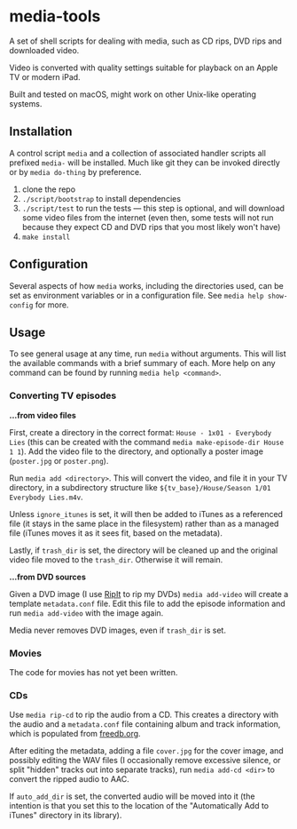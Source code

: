 media-tools
===========

A set of shell scripts for dealing with media, such as CD rips, DVD rips
and downloaded video.

Video is converted with quality settings suitable for playback on an Apple TV
or modern iPad.

Built and tested on macOS, might work on other Unix-like operating systems.


## Installation

A control script `media` and a collection of associated handler scripts all
prefixed `media-` will be installed. Much like git they can be invoked
directly or by `media do-thing` by preference.

 1. clone the repo
 2. `./script/bootstrap` to install dependencies
 3. `./script/test` to run the tests — this step is optional, and will download
    some video files from the internet (even then, some tests will not run 
    because they expect CD and DVD rips that you most likely won't have)
 4. `make install`


## Configuration

Several aspects of how `media` works, including the directories used, can be
set as environment variables or in a configuration file. See `media help
show-config` for more.


## Usage

To see general usage at any time, run `media` without arguments. This will
list the available commands with a brief summary of each. More help on any
command can be found by running `media help <command>`.

### Converting TV episodes

**...from video files**

First, create a directory in the correct format: `House - 1x01 - Everybody
Lies` (this can be created with the command `media make-episode-dir House 1 1`).
Add the video file to the directory, and optionally a poster image (`poster.jpg`
or `poster.png`).

Run `media add <directory>`. This will convert the video, and file it in your
TV directory, in a subdirectory structure like
`${tv_base}/House/Season 1/01 Everybody Lies.m4v`.

Unless `ignore_itunes` is set, it will then be added to iTunes as a referenced
file (it stays in the same place in the filesystem) rather than as a managed
file (iTunes moves it as it sees fit, based on the metadata).

Lastly, if `trash_dir` is set, the directory will be cleaned up and the
original video file moved to the `trash_dir`. Otherwise it will remain.

**...from DVD sources**

Given a DVD image (I use [RipIt](http://thelittleappfactory.com/ripit/) to rip
my DVDs) `media add-video` will create a template `metadata.conf` file. Edit
this file to add the episode information and run `media add-video` with the
image again.

Media never removes DVD images, even if `trash_dir` is set.

### Movies

The code for movies has not yet been written.

### CDs

Use `media rip-cd` to rip the audio from a CD. This creates a directory with
the audio and a `metadata.conf` file containing album and track information,
which is populated from [freedb.org](http://www.freedb.org).

After editing the metadata, adding a file `cover.jpg` for the cover image, and
possibly editing the WAV files (I occasionally remove excessive silence, or
split "hidden" tracks out into separate tracks), run `media add-cd <dir>` to
convert the ripped audio to AAC.

If `auto_add_dir` is set, the converted audio will be moved into it (the
intention is that you set this to the location of the "Automatically Add to
iTunes" directory in its library).
